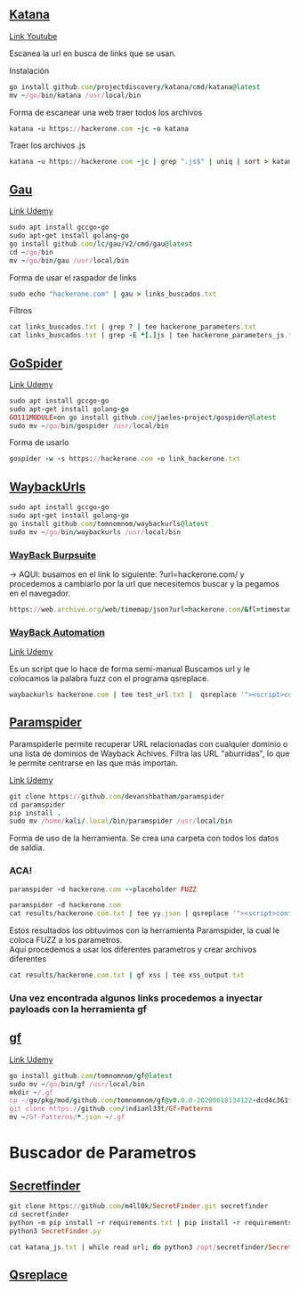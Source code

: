 ## [Katana](https://github.com/projectdiscovery/katana)

[Link Youtube](https://www.youtube.com/watch?v=iQctQx7PHos&ab_channel=BePractical)

Escanea la url en busca de links que se usan.

Instalación

```ruby
go install github.com/projectdiscovery/katana/cmd/katana@latest
mv ~/go/bin/katana /usr/local/bin
```

Forma de escanear una web traer todos los archivos

```ruby
katana -u https://hackerone.com -jc -o katana
```

Traer los archivos .js

```ruby
katana -u https://hackerone.com -jc | grep ".js$" | uniq | sort > katana_js.txt
```

## [Gau](https://github.com/lc/gau)

[Link Udemy](https://www.udemy.com/course/recon-for-bug-bounty-penetration-testers-ethical-hackers/learn/lecture/35453790#overview)

```ruby
sudo apt install gccgo-go
sudo apt-get install golang-go
go install github.com/lc/gau/v2/cmd/gau@latest
cd ~/go/bin
mv ~/go/bin/gau /usr/local/bin
```

Forma de usar el raspador de links

```ruby
sudo echo "hackerone.com" | gau > links_buscados.txt
```

Filtros

```ruby
cat links_buscados.txt | grep ? | tee hackerone_parameters.txt
cat links_buscados.txt | grep -E *[.]js | tee hackerone_parameters_js.txt
```

## [GoSpider](https://github.com/jaeles-project/gospider)

[Link Udemy](https://www.udemy.com/course/recon-for-bug-bounty-penetration-testers-ethical-hackers/learn/lecture/35453800#overview)

```ruby
sudo apt install gccgo-go
sudo apt-get install golang-go
GO111MODULE=on go install github.com/jaeles-project/gospider@latest
sudo mv ~/go/bin/gospider /usr/local/bin
```

Forma de usarlo

```ruby
gospider -w -s https://hackerone.com -o link_hackerone.txt
```

## [WaybackUrls](https://github.com/tomnomnom/waybackurls)

```ruby
sudo apt install gccgo-go
sudo apt-get install golang-go
go install github.com/tomnomnom/waybackurls@latest
sudo mv ~/go/bin/waybackurls /usr/local/bin
```

### [WayBack Burpsuite](https://www.udemy.com/course/recon-for-bug-bounty-pentesting-ethicalhacking-by-shifa-rohit-hacktify/learn/lecture/21762876#overview)

-> AQUI: busamos en el link lo siguiente: ?url=hackerone.com/  y procedemos a cambiarlo por la url que necesitemos buscar y la pegamos en el navegador.

```ruby
https://web.archive.org/web/timemap/json?url=hackerone.com/&fl=timestamp:4,original,urlkey&matchType=prefix&filter=statuscode:200&filter=mimetype:text/html&collapse=urlkey&collapse=timestamp:4&limit=100000
```

### [WayBack Automation](https://www.udemy.com/course/recon-for-bug-bounty-pentesting-ethicalhacking-by-shifa-rohit-hacktify/learn/lecture/21762880#overview)

[Link Udemy](https://www.udemy.com/course/recon-for-bug-bounty-pentesting-ethicalhacking-by-shifa-rohit-hacktify/learn/lecture/21762880#overview)

Es un script que lo hace de forma semi-manual
Buscamos url y le colocamos la palabra fuzz con el programa qsreplace.

```ruby
waybackurls hackerone.com | tee test_url.txt |  qsreplace '"><script>confirm(1)</script>' | tee  combinedfuzz.json  && cat combinedfuzz.json | while read host do ; do curl --silent --path-as-is --insecure "$host" | grep -qs "<script>confirm(1)" && echo "$host \033[0;31mVulnerable\n" || echo "$host \033[0;32mNot Vulnerable\n";done
```

## [Paramspider](https://github.com/devanshbatham/ParamSpider)

Paramspiderle permite recuperar URL relacionadas con cualquier dominio o una lista de dominios de Wayback Achives. Filtra las URL "aburridas", lo que le permite centrarse en las que más importan.

[Link Udemy](https://www.udemy.com/course/recon-for-bug-bounty-pentesting-ethicalhacking-by-shifa-rohit-hacktify/learn/lecture/21762882#overview)

```ruby
git clone https://github.com/devanshbatham/paramspider
cd paramspider
pip install .
sudo mv /home/kali/.local/bin/paramspider /usr/local/bin
```

Forma de uso de la herramienta.
Se crea una carpeta con todos los datos de saldia.

### ACA!

```ruby
paramspider -d hackerone.com --placeholder FUZZ
```

```ruby
paramspider -d hackerone.com
cat results/hackerone.com.txt | tee yy.json | qsreplace '"><script>confirm(1)</script>' | while read host do; do curl --silent --path-as-is --insecure "$host" | grep -qs "<script>confirm(1)" && echo "$host \033[0;31mVulnerable\n" || echo "$host \033[0;32mNot Vulnerable\n"; done
```
Estos resultados los obtuvimos con la herramienta Paramspider, la cual le coloca FUZZ a los parametros.\
Aqui procedemos a usar los diferentes parametros y crear archivos diferentes

```ruby
cat results/hackerone.com.txt | gf xss | tee xss_output.txt
```

### Una vez encontrada algunos links procedemos a inyectar payloads con la herramienta gf

## [gf](https://github.com/tomnomnom/gf)

[Link Udemy](https://www.udemy.com/course/recon-for-bug-bounty-penetration-testers-ethical-hackers/learn/lecture/35462246#overview)

```ruby
go install github.com/tomnomnom/gf@latest
sudo mv ~/go/bin/gf /usr/local/bin
mkdir ~/.gf
cp ~/go/pkg/mod/github.com/tomnomnom/gf@v0.0.0-20200618134122-dcd4c361f9f5/examples/* ~/.gf
git clone https://github.com/1ndianl33t/Gf-Patterns
mv ~/Gf-Patterns/*.json ~/.gf
```

# Buscador de Parametros

## [Secretfinder](https://github.com/m4ll0k/SecretFinder)

```ruby
git clone https://github.com/m4ll0k/SecretFinder.git secretfinder
cd secretfinder
python -m pip install -r requirements.txt | pip install -r requirements.txt
python3 SecretFinder.py
```

```ruby
cat katana_js.txt | while read url; do python3 /opt/secretfinder/SecretFinder.py -i $url -o cli >> secret.txt; done
```

## [Qsreplace](https://github.com/tomnomnom/qsreplace)























